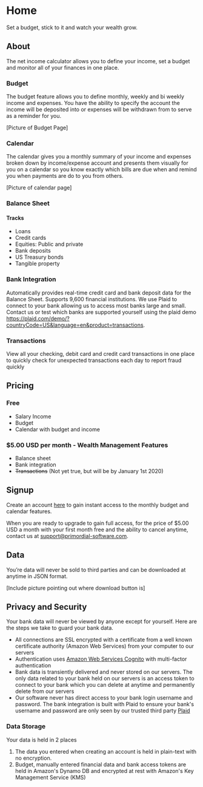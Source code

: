 # Home
Set a budget, stick to it and watch your wealth grow.

## About
The net income calculator allows you to define your income, set a budget and monitor all of your finances in one place.

### Budget
The budget feature allows you to define monthly, weekly and bi weekly income and expenses. You have the ability to specify the account the income will be deposited into or expenses will be withdrawn from to serve as a reminder for you.

[Picture of Budget Page]

### Calendar
The calendar gives you a monthly summary of your income and expenses broken down by income/expense account and presents them visually for you on a calendar so you know exactly which bills are due when and remind you when payments are do to you from others.

[Picture of calendar page]

### Balance Sheet
#### Tracks
- Loans
- Credit cards
- Equities: Public and private
- Bank deposits
- US Treasury bonds
- Tangible property

### Bank Integration
Automatically provides real-time credit card and bank deposit data for the Balance Sheet. Supports 9,600 financial institutions. We use Plaid to connect to your bank allowing us to access most banks large and small. Contact us or test which banks are supported yourself using the plaid demo https://plaid.com/demo/?countryCode=US&language=en&product=transactions.
### Transactions
View all your checking, debit card and credit card transactions in one place to quickly check for unexpected transactions each day to report fraud quickly

## Pricing
### Free
- Salary Income
- Budget
- Calendar with budget and income

### $5.00 USD per month - Wealth Management Features
 - Balance sheet
 - Bank integration
 - ~~Transactions~~ (Not yet true, but will be by January 1st 2020)
 
## Signup
Create an account [here](https://www.primordial-software.com/pages/login-signup.html) to gain instant access to the monthly budget and calendar features.

When you are ready to upgrade to gain full access, for the price of $5.00 USD a month with your first month free and the ability to cancel anytime, contact us at support@primordial-software.com.

## Data
You’re data will never be sold to third parties and can be downloaded at anytime in JSON format.

[Include picture pointing out where download button is]

## Privacy and Security

Your bank data will never be viewed by anyone except for yourself. Here are the steps we take to guard your bank data.

- All connections are SSL encrypted with a certificate from a well known certificate authority (Amazon Web Services) from your computer to our servers
- Authentication uses [Amazon Web Services Cognito](https://aws.amazon.com/cognito/) with multi-factor authentication
- Bank data is transiently delivered and never stored on our servers. The only data related to your bank held on our servers is an access token to connect to your bank which you can delete at anytime and permanently delete from our servers
- Our software never has direct access to your bank login username and password. The bank integration is built with Plaid to ensure your bank's username and password are only seen by our trusted third party [Plaid](https://plaid.com/company/)

### Data Storage
Your data is held in 2 places
1. The data you entered when creating an account is held in plain-text with no encryption.
2. Budget, manually entered financial data and bank access tokens are held in Amazon's Dynamo DB and encrypted at rest with Amazon's Key Management Service (KMS)